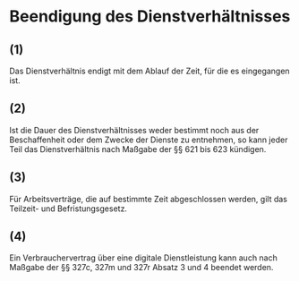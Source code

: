 # Beendigung des Dienstverhältnisses



## (1)

 Das Dienstverhältnis endigt mit dem Ablauf der Zeit, für die es eingegangen ist.

## (2)

 Ist die Dauer des Dienstverhältnisses weder bestimmt noch aus der Beschaffenheit oder dem Zwecke der Dienste zu entnehmen, so kann jeder Teil das Dienstverhältnis nach Maßgabe der §§ 621 bis 623 kündigen.

## (3)

 Für Arbeitsverträge, die auf bestimmte Zeit abgeschlossen werden, gilt das Teilzeit- und Befristungsgesetz.

## (4)

 Ein Verbrauchervertrag über eine digitale Dienstleistung kann auch nach Maßgabe der §§ 327c, 327m und 327r Absatz 3 und 4 beendet werden. 

